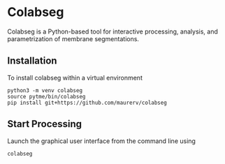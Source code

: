 # Colabseg

Colabseg is a Python-based tool for interactive processing, analysis, and parametrization of membrane segmentations.

## Installation

To install colabseg within a virtual environment

```
python3 -m venv colabseg
source pytme/bin/colabseg
pip install git+https://github.com/maurerv/colabseg
```

## Start Processing

Launch the graphical user interface from the command line using

```
colabseg
```

